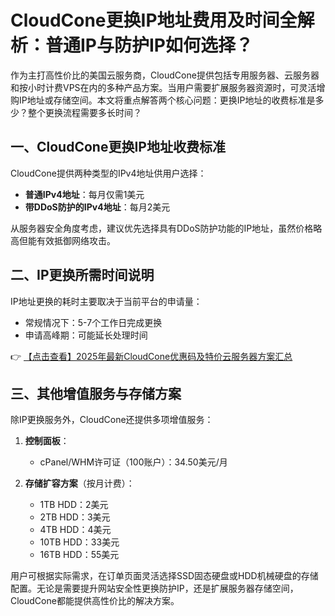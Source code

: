 # CloudCone更换IP地址费用及时间全解析：普通IP与防护IP如何选择？

作为主打高性价比的美国云服务商，CloudCone提供包括专用服务器、云服务器和按小时计费VPS在内的多种产品方案。当用户需要扩展服务器资源时，可灵活增购IP地址或存储空间。本文将重点解答两个核心问题：更换IP地址的收费标准是多少？整个更换流程需要多长时间？

## 一、CloudCone更换IP地址收费标准

CloudCone提供两种类型的IPv4地址供用户选择：

- **普通IPv4地址**：每月仅需1美元
- **带DDoS防护的IPv4地址**：每月2美元

从服务器安全角度考虑，建议优先选择具有DDoS防护功能的IP地址，虽然价格略高但能有效抵御网络攻击。

## 二、IP更换所需时间说明

IP地址更换的耗时主要取决于当前平台的申请量：

- 常规情况下：5-7个工作日完成更换
- 申请高峰期：可能延长处理时间

👉 [【点击查看】2025年最新CloudCone优惠码及特价云服务器方案汇总](https://bit.ly/Cloudcone)

## 三、其他增值服务与存储方案

除IP更换服务外，CloudCone还提供多项增值服务：

1. **控制面板**：
   - cPanel/WHM许可证（100账户）：34.50美元/月

2. **存储扩容方案**（按月计费）：
   - 1TB HDD：2美元
   - 2TB HDD：3美元 
   - 4TB HDD：4美元
   - 10TB HDD：33美元
   - 16TB HDD：55美元

用户可根据实际需求，在订单页面灵活选择SSD固态硬盘或HDD机械硬盘的存储配置。无论是需要提升网站安全性更换防护IP，还是扩展服务器存储空间，CloudCone都能提供高性价比的解决方案。